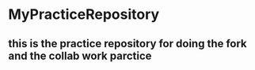 # MyPracticeRepository
## this is the practice repository for doing the fork and the collab work parctice 
